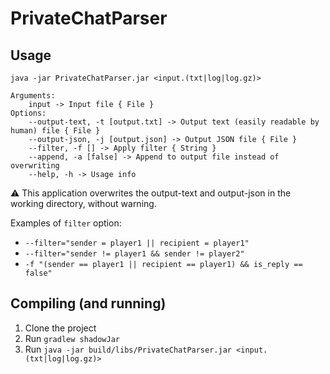 # PrivateChatParser

## Usage
`java -jar PrivateChatParser.jar <input.(txt|log|log.gz)>`

```
Arguments:
    input -> Input file { File }
Options:
    --output-text, -t [output.txt] -> Output text (easily readable by human) file { File }
    --output-json, -j [output.json] -> Output JSON file { File }
    --filter, -f [] -> Apply filter { String }
    --append, -a [false] -> Append to output file instead of overwriting
    --help, -h -> Usage info
```

⚠️ This application overwrites the output-text and output-json in the working directory, without warning.

Examples of `filter` option:
- `--filter="sender = player1 || recipient = player1"`
- `--filter="sender != player1 && sender != player2"`
- `-f "(sender == player1 || recipient == player1) && is_reply == false"`

## Compiling (and running)

1. Clone the project
2. Run `gradlew shadowJar`
3. Run `java -jar build/libs/PrivateChatParser.jar <input.(txt|log|log.gz)>`
